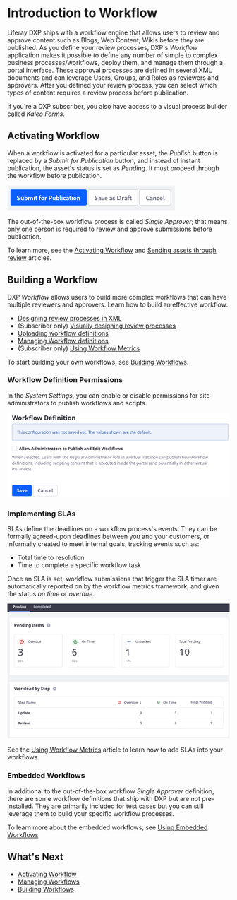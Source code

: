# Introduction to Workflow

Liferay DXP ships with a workflow engine that allows users to review and approve content such as Blogs, Web Content, Wikis before they are published. As you define your review processes, DXP's _Workflow_ application makes it possible to define any number of simple to complex business processes/workflows, deploy them, and manage them through a portal interface. These approval processes are defined in several XML documents and can leverage Users, Groups, and Roles as reviewers and approvers. After you defined your review process, you can select which types of content requires a review process before publication.

If you're a DXP subscriber, you also have access to a visual process builder called _Kaleo Forms_.

## Activating Workflow

When a workflow is activated for a particular asset, the _Publish_ button is replaced by a _Submit for Publication_ button, and instead of instant publication, the asset's status is set as _Pending_. It must proceed through the workflow before publication.

![Instead of a Publish button, a Submit for Publication button appears for workflow-enabled resources.](./introduction-to-workflow/images/01.png)

The out-of-the-box workflow process is called _Single Approver_; that means only one person is required to review and approve submissions before publication.

To learn more, see the [Activating Workflow](./activating-workflow.md) and [Sending assets through review](./reviewing-assets.md) articles.

## Building a Workflow

DXP _Workflow_ allows users to build more complex workflows that can have multiple reviewers and approvers. Learn how to build an effective workflow:

* [Designing review processes in XML](https://help.liferay.com/hc/articles/360029147791-Introduction-to-Crafting-XML-Workflow-Definitions)
* (Subscriber only) [Visually designing review processes](https://help.liferay.com/hc/articles/360028821892-Workflow-Designer)
* [Uploading workflow definitions](./managing-workflows.md#uploading-workflow-definitions)
* [Managing Workflow definitions](./managing-workflows.md)
* (Subscriber only) [Using Workflow Metrics](./using-workflow-metrics.md)

To start building your own workflows, see [Building Workflows](./building-workflows.md).

### Workflow Definition Permissions

In the _System Settings_, you can enable or disable permissions for site administrators to publish workflows and scripts.

![Explicit permission must be granted before administrators are allowed to publish and edit workflow definitions.](./introduction-to-workflow/images/02.png)

### Implementing SLAs

SLAs define the deadlines on a workflow process's events. They can be formally agreed-upon deadlines between you and your customers, or informally created to meet internal goals, tracking events such as:

* Total time to resolution
* Time to complete a specific workflow task

Once an SLA is set, workflow submissions that trigger the SLA timer are automatically reported on by the workflow metrics framework, and given the status _on time_ or _overdue_.

![See Workflow Reports generated based on your SLAs.](./introduction-to-workflow/images/03.png)

See the [Using Workflow Metrics](./using-workflow-metrics.md) article to learn how to add SLAs into your workflows.

### Embedded Workflows

In additional to the out-of-the-box workflow _Single Approver_ definition, there are some workflow definitions that ship with DXP but are not pre-installed. They are primarily included for test cases but you can still leverage them to build your specific workflow processes.

To learn more about the embedded workflows, see [Using Embedded Workflows]()

## What's Next

* [Activating Workflow](./activating-workflow.md)
* [Managing Workflows](./managing-workflows.md)
* [Building Workflows](./building-workflows.md)

